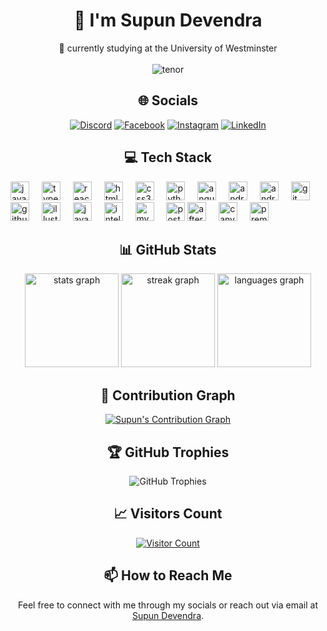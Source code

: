 <div align="center">

###
# 💫 I'm Supun Devendra
🔭 currently studying at the University of Westminster  
<br>
![tenor](https://github.com/user-attachments/assets/9f0c2f92-ee33-4494-8436-a36fce2f20e0)

## 🌐 Socials
[![Discord](https://img.shields.io/badge/Discord-%237289DA.svg?logo=discord&logoColor=white)](https://discord.gg/Deva2598) 
[![Facebook](https://img.shields.io/badge/Facebook-%231877F2.svg?logo=Facebook&logoColor=white)](https://) 
[![Instagram](https://img.shields.io/badge/Instagram-%23E4405F.svg?logo=Instagram&logoColor=white)](https://) 
[![LinkedIn](https://img.shields.io/badge/LinkedIn-%230077B5.svg?logo=linkedin&logoColor=white)](https://linkedin.com/in/supun-devendra)

## 💻 Tech Stack
<div align="left">
  <img src="https://cdn.jsdelivr.net/gh/devicons/devicon/icons/javascript/javascript-original.svg" height="30" alt="javascript logo"  />
  <img width="12" />
  <img src="https://cdn.jsdelivr.net/gh/devicons/devicon/icons/typescript/typescript-original.svg" height="30" alt="typescript logo"  />
  <img width="12" />
  <img src="https://cdn.jsdelivr.net/gh/devicons/devicon/icons/react/react-original.svg" height="30" alt="react logo"  />
  <img width="12" />
  <img src="https://cdn.jsdelivr.net/gh/devicons/devicon/icons/html5/html5-original.svg" height="30" alt="html5 logo"  />
  <img width="12" />
  <img src="https://cdn.jsdelivr.net/gh/devicons/devicon/icons/css3/css3-original.svg" height="30" alt="css3 logo"  />
  <img width="12" />
  <img src="https://cdn.jsdelivr.net/gh/devicons/devicon/icons/python/python-original.svg" height="30" alt="python logo"  />
  <img width="12" />
  <img src="https://cdn.jsdelivr.net/gh/devicons/devicon/icons/angularjs/angularjs-original.svg" height="30" alt="angularjs logo"  />
  <img width="12" />
  <img src="https://cdn.jsdelivr.net/gh/devicons/devicon/icons/android/android-original.svg" height="30" alt="android logo"  />
  <img width="12" />
  <img src="https://cdn.jsdelivr.net/gh/devicons/devicon/icons/androidstudio/androidstudio-original.svg" height="30" alt="androidstudio logo"  />
  <img width="12" />
  <img src="https://cdn.jsdelivr.net/gh/devicons/devicon/icons/git/git-original.svg" height="30" alt="git logo"  />
  <img width="12" />
  <img src="https://cdn.jsdelivr.net/gh/devicons/devicon/icons/github/github-original.svg" height="30" alt="github logo"  />
  <img width="12" />
  <img src="https://cdn.jsdelivr.net/gh/devicons/devicon/icons/illustrator/illustrator-plain.svg" height="30" alt="illustrator logo"  />
  <img width="12" />
  <img src="https://cdn.jsdelivr.net/gh/devicons/devicon/icons/java/java-original.svg" height="30" alt="java logo"  />
  <img width="12" />
  <img src="https://cdn.jsdelivr.net/gh/devicons/devicon/icons/intellij/intellij-original.svg" height="30" alt="intellij logo"  />
  <img width="12" />
  <img src="https://cdn.jsdelivr.net/gh/devicons/devicon/icons/mysql/mysql-original.svg" height="30" alt="mysql logo"  />
  <img width="12" />
  <img src="https://cdn.jsdelivr.net/gh/devicons/devicon/icons/postgresql/postgresql-original.svg" height="30" alt="postgresql logo"  />
  <img src="https://cdn.jsdelivr.net/gh/devicons/devicon/icons/aftereffects/aftereffects-original.svg" height="30" alt="aftereffects logo"  />
  <img width="12" />
  <img src="https://cdn.jsdelivr.net/gh/devicons/devicon/icons/canva/canva-original.svg" height="30" alt="canva logo"  />
  <img width="12" />
  <img src="https://cdn.jsdelivr.net/gh/devicons/devicon/icons/premierepro/premierepro-plain.svg" height="30" alt="premierepro logo"  />
</div>

## 📊 GitHub Stats
<div align="center">  
  <img src="https://github-readme-stats.vercel.app/api?username=supunvirajdevendra&hide_title=false&hide_rank=false&show_icons=true&include_all_commits=true&count_private=true&disable_animations=false&theme=ocean_dark&locale=en&hide_border=false" height="150" alt="stats graph"  />  
  <img src="https://streak-stats.demolab.com?user=supunvirajdevendra&locale=en&mode=weekly&theme=ocean_dark&hide_border=false&border_radius=5" height="150" alt="streak graph" />  
  <img src="https://github-readme-stats.vercel.app/api/top-langs?username=supunvirajdevendra&locale=en&hide_title=false&layout=compact&card_width=320&langs_count=5&theme=ocean_dark&hide_border=false" height="150" alt="languages graph"  /> 
</div>  

## 🌟 Contribution Graph
[![Supun's Contribution Graph](https://github-readme-activity-graph.vercel.app/graph?username=supunvirajdevendra&theme=ocean_dark&bg_color=20232a&hide_border=true&line=61dafb&point=fff&area=true&area_color=61dafb)](https://github.com/ashutosh00710/github-readme-activity-graph)

## 🏆 GitHub Trophies
![GitHub Trophies](https://github-profile-trophy.vercel.app/?username=supunvirajdevendra&theme=radical&no-frame=true&no-bg=true&margin-w=4)

## 📈 Visitors Count
[![Visitor Count](https://visitcount.itsvg.in/api?id=supunvirajdevendra&icon=7&color=1)](https://visitcount.itsvg.in)

## 📫 How to Reach Me
Feel free to connect with me through my socials or reach out via email at [Supun Devendra](mailto:supundevendra1207@gmail.com).

</div>
